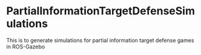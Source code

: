# PartialInformationTargetDefenseSimulations
This is to generate simulations for partial information target defense games in ROS-Gazebo 
